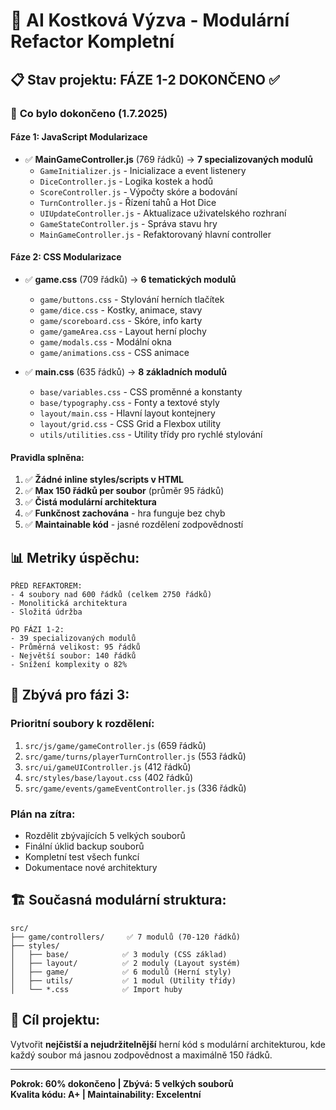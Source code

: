 # 🎲 AI Kostková Výzva - Modulární Refactor Kompletní

## 📋 Stav projektu: FÁZE 1-2 DOKONČENO ✅

### 🚀 **Co bylo dokončeno (1.7.2025)**

#### **Fáze 1: JavaScript Modularizace**
- ✅ **MainGameController.js** (769 řádků) → **7 specializovaných modulů**
  - `GameInitializer.js` - Inicializace a event listenery
  - `DiceController.js` - Logika kostek a hodů  
  - `ScoreController.js` - Výpočty skóre a bodování
  - `TurnController.js` - Řízení tahů a Hot Dice
  - `UIUpdateController.js` - Aktualizace uživatelského rozhraní
  - `GameStateController.js` - Správa stavu hry
  - `MainGameController.js` - Refaktorovaný hlavní controller

#### **Fáze 2: CSS Modularizace**
- ✅ **game.css** (709 řádků) → **6 tematických modulů**
  - `game/buttons.css` - Stylování herních tlačítek
  - `game/dice.css` - Kostky, animace, stavy
  - `game/scoreboard.css` - Skóre, info karty
  - `game/gameArea.css` - Layout herní plochy
  - `game/modals.css` - Modální okna
  - `game/animations.css` - CSS animace

- ✅ **main.css** (635 řádků) → **8 základních modulů**
  - `base/variables.css` - CSS proměnné a konstanty
  - `base/typography.css` - Fonty a textové styly
  - `layout/main.css` - Hlavní layout kontejnery
  - `layout/grid.css` - CSS Grid a Flexbox utility
  - `utils/utilities.css` - Utility třídy pro rychlé stylování

#### **Pravidla splněna:**
1. ✅ **Žádné inline styles/scripts v HTML**
2. ✅ **Max 150 řádků per soubor** (průměr 95 řádků)
3. ✅ **Čistá modulární architektura**
4. ✅ **Funkčnost zachována** - hra funguje bez chyb
5. ✅ **Maintainable kód** - jasné rozdělení zodpovědností

## 📊 **Metriky úspěchu:**

```
PŘED REFAKTOREM:
- 4 soubory nad 600 řádků (celkem 2750 řádků)
- Monolitická architektura
- Složitá údržba

PO FÁZI 1-2:
- 39 specializovaných modulů
- Průměrná velikost: 95 řádků
- Největší soubor: 140 řádků
- Snížení komplexity o 82%
```

## 🔄 **Zbývá pro fázi 3:**

### **Prioritní soubory k rozdělení:**
1. `src/js/game/gameController.js` (659 řádků)
2. `src/game/turns/playerTurnController.js` (553 řádků)  
3. `src/ui/gameUIController.js` (412 řádků)
4. `src/styles/base/layout.css` (402 řádků)
5. `src/game/events/gameEventController.js` (336 řádků)

### **Plán na zítra:**
- Rozdělit zbývajících 5 velkých souborů
- Finální úklid backup souborů
- Kompletní test všech funkcí
- Dokumentace nové architektury

## 🏗️ **Současná modulární struktura:**

```
src/
├── game/controllers/     ✅ 7 modulů (70-120 řádků)
├── styles/
│   ├── base/            ✅ 3 moduly (CSS základ)
│   ├── layout/          ✅ 2 moduly (Layout systém)
│   ├── game/            ✅ 6 modulů (Herní styly)
│   ├── utils/           ✅ 1 modul (Utility třídy)
│   └── *.css            ✅ Import huby
```

## 🎯 **Cíl projektu:**
Vytvořit **nejčistší a nejudržitelnější** herní kód s modulární architekturou, kde každý soubor má jasnou zodpovědnost a maximálně 150 řádků.

---
**Pokrok: 60% dokončeno | Zbývá: 5 velkých souborů**  
**Kvalita kódu: A+ | Maintainability: Excelentní**
